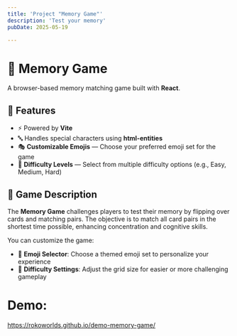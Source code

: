```yaml
---
title: 'Project "Memory Game"'
description: 'Test your memory'
pubDate: 2025-05-19

---
```


# 🧠 Memory Game

A browser-based memory matching game built with **React**.

## 🚀 Features

- ⚡ Powered by **Vite** 
- 🔤 Handles special characters using **html-entities**
- 🎭 **Customizable Emojis** — Choose your preferred emoji set for the game
- 🎯 **Difficulty Levels** — Select from multiple difficulty options (e.g., Easy, Medium, Hard)

## 🧩 Game Description

The **Memory Game** challenges players to test their memory by flipping over cards and matching pairs. The objective is to match all card pairs in the shortest time possible, enhancing concentration and cognitive skills.

You can customize the game:
- 🧸 **Emoji Selector**: Choose a themed emoji set to personalize your experience
- 🧠 **Difficulty Settings**: Adjust the grid size for easier or more challenging gameplay

# Demo:
https://rokoworlds.github.io/demo-memory-game/